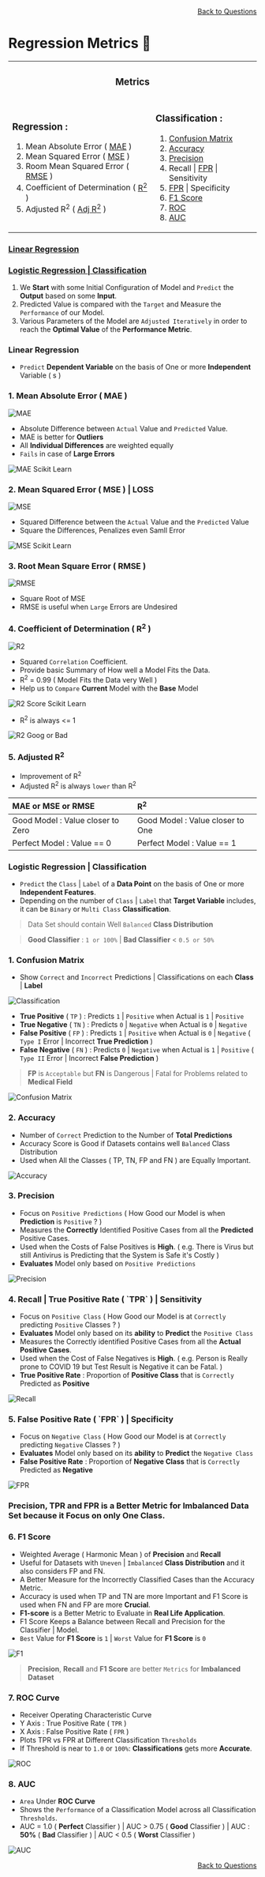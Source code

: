 <p align='right'><a align="right" href="https://github.com/KIRANKUMAR7296/Library/blob/main/Interview.md">Back to Questions</a></p>

# Regression Metrics 🧮

<table align=center>
  <tr><th colspan=2><h3>Metrics</h3></th></tr>
  <tr>
    <td><h3>Regression :</h3>
      <ol>
        <li>Mean Absolute Error ( <a href='#mae'>MAE</a> )</li>
        <li>Mean Squared Error ( <a href='#mse'>MSE</a> )</li>
        <li>Room Mean Squared Error ( <a href='#rmse'>RMSE</a> )</li>
        <li>Coefficient of Determination ( <a href='#r2'>R<sup>2</sup></a> )</li>
        <li>Adjusted R<sup>2</sup> ( <a href='#ar2'>Adj R<sup>2</sup></a> )</li>
      </ol>
    </td>
    <td><h3>Classification :</h3>
       <ol>
        <li><a href='#cm'>Confusion Matrix</a></li>
        <li><a href='#acc'>Accuracy</a></li>
        <li><a href='#pre'>Precision</a></li>
        <li>Recall | <a href='#tpr'>FPR</a> | Sensitivity</li>
        <li><a href='#fpr'>FPR</a> | Specificity</li>
        <li><a href='#f1'>F1 Score</a></li>
        <li><a href='#roc'>ROC</a></li>
        <li><a href='#auc'>AUC</a></li>
      </ol>
    </td>
  </tr>
</table>

<a href="#linear"> <h3> Linear Regression </h3> </a> 

<a href="#logistic"> <h3> Logistic Regression | Classification </h3> </a>

1. We **Start** with some Initial Configuration of Model and `Predict` the **Output** based on some **Input**.
2. Predicted Value is compared with the `Target` and Measure the `Performance` of our Model.
3. Various Parameters of the Model are `Adjusted Iteratively` in order to reach the **Optimal Value** of the **Performance Metric**.

<h3 name="linear">Linear Regression</h3>

- `Predict` **Dependent Variable** on the basis of One or more **Independent** Variable ( s )

<h3 name='mae'>1. Mean Absolute Error ( MAE ) </h3>

![MAE](Image/MAE.png)

- Absolute Difference between `Actual` Value and `Predicted` Value.
- MAE is better for **Outliers** 
- All **Individual Differences** are weighted equally
- `Fails` in case of **Large Errors**

![MAE Scikit Learn](Image/MAESK.png)

<h3 name='mse'>2. Mean Squared Error ( MSE ) | LOSS</h3>

![MSE](Image/MSE.jpg)

- Squared Difference between the `Actual` Value and the `Predicted` Value
- Square the Differences, Penalizes even Samll Error

![MSE Scikit Learn](Image/MSESK.png)

<h3 name='rmse'>3. Root Mean Square Error ( RMSE )</h3>

![RMSE](Image/RMSE.png)

- Square Root of MSE
- RMSE is useful when `Large` Errors are Undesired

<h3 name='r2'>4. Coefficient of Determination ( R<sup>2</sup> )</h3>

![R2](Image/R2.png)

- Squared `Correlation` Coefficient.
- Provide basic Summary of How well a Model Fits the Data.
- R<sup>2</sup> = 0.99 ( Model Fits the Data very Well )
- Help us to `Compare` **Current** Model with the **Base** Model

![R2 Score Scikit Learn](Image/R2Score.png)

- R<sup>2</sup> is always <= 1 

![R2 Goog or Bad](Image/R2Good.png)

<h3 name='ar2'>5. Adjusted R<sup>2</sup></h3>

- Improvement of R<sup>2</sup>
- Adjusted R<sup>2</sup> is always `lower` than R<sup>2</sup>

| MAE or MSE or RMSE | R<sup>2</sup> |
| :--- | :--- |
| Good Model : Value closer to Zero | Good Model : Value closer to One |
| Perfect Model : Value == 0 | Perfect Model : Value == 1 |

<h3 name="logistic">Logistic Regression | Classification</h3>

- `Predict` the `Class` | `Label` of a **Data Point** on the basis of One or more **Independent Features**.
- Depending on the number of `Class` | `Label` that **Target Variable** includes, it can be `Binary` or `Multi Class` **Classification**.

> Data Set should contain Well `Balanced` **Class Distribution**

> **Good Classifier** : `1 or 100%` | **Bad Classifier** < `0.5 or 50%`

<h3 name='cm'>1. Confusion Matrix</h3>

- Show `Correct` and `Incorrect` Predictions | Classifications on each **Class** | **Label**

![Classification](Image/Classification.png)

- **True Positive** ( `TP` ) : Predicts `1` | `Positive` when Actual is `1` | `Positive` 
- **True Negative** ( `TN` ) : Predicts `0` | `Negative` when Actual is `0` | `Negative` 
- **False Positive** ( `FP` ) : Predicts `1` | `Positive` when Actual is `0` | `Negative` ( `Type I` Error | Incorrect **True Prediction** )
- **False Negative** ( `FN` ) : Predicts `0` | `Negative` when Actual is `1` | `Positive` ( `Type II` Error | Incorrect **False Prediction** )

> **FP** is `Acceptable` but **FN** is Dangerous | Fatal for Problems related to **Medical Field**

![Confusion Matrix](Image/ConfusionMatrix.png)

<h3 name='acc'>2. Accuracy</h3>

- Number of `Correct` Prediction to the Number of **Total Predictions**
- Accuracy Score is Good if Datasets contains well `Balanced` Class Distribution
- Used when All the Classes ( TP, TN, FP and FN ) are Equally Important.

![Accuracy](Image/Accuracy.png)

<h3 name='pre'>3. Precision</h3>

- Focus on `Positive Predictions` ( How Good our Model is when **Prediction** is `Positive` ? )
- Measures the **Correctly** Identified Positive Cases from all the **Predicted** Positive Cases.
- Used when the Costs of False Positives is **High**. ( e.g. There is Virus but still Antivirus is Predicting that the System is Safe it's Costly )
- **Evaluates** Model only based on `Positive Predictions`

![Precision](Image/Precision.png)

<h3 name='tpr'>4. Recall | True Positive Rate ( `TPR` ) | Sensitivity</h3>

- Focus on `Positive Class` ( How Good our Model is at `Correctly` predicting `Positive` Classes ? )
- **Evaluates** Model only based on its **ability** to  **Predict** the `Positive Class`
- Measures the Correctly identified Positive Cases from all the **Actual Positive Cases**. 
- Used when the Cost of False Negatives is **High**. ( e.g. Person is Really prone to COVID 19 but Test Result is Negative it can be Fatal. )
- **True Positive Rate** : Proportion of **Positive Class** that is `Correctly` Predicted as **Positive**

![Recall](Image/Recall.png)

<h3 name='fpr'>5. False Positive Rate ( `FPR` ) | Specificity</h3>

- Focus on `Negative Class` ( How Good our Model is at `Correctly` predicting `Negative` Classes ? )
- **Evaluates** Model only based on its **ability** to  **Predict** the `Negative Class`
- **False Positive Rate** : Proportion of **Negative Class** that is `Correctly` Predicted as **Negative**

![FPR](Image/FPR.png)

### **Precision**, **TPR** and **FPR** is a Better Metric for Imbalanced Data Set because it **Focus** on only **One Class**.

<h3 name='f1'>6. F1 Score</h3>

- Weighted Average ( Harmonic Mean ) of **Precision** and **Recall**
- Useful for Datasets with `Uneven` | `Imbalanced` **Class Distribution** and it also considers FP and FN.
- A Better Measure for the Incorrectly Classified Cases than the Accuracy Metric.
- Accuracy is used when TP and TN are more Important and F1 Score is used when FN and FP are more **Crucial**.
- **F1-score** is a Better Metric to Evaluate in **Real Life Application**.
- F1 Score Keeps a Balance between Recall and Precision for the Classifier | Model.
- `Best` Value for **F1 Score** is `1` | `Worst` Value for **F1 Score** is `0`

![F1](Image/F1.png)

> **Precision**, **Recall** and **F1 Score** are better `Metrics` for **Imbalanced Dataset**

<h3 name='roc'>7. ROC Curve</h3>

- Receiver Operating Characteristic Curve
- Y Axis : True Positive Rate ( `TPR` )
- X Axis : False Positive Rate ( `FPR` )
- Plots TPR vs FPR at Different Classification `Thresholds`
- If Threshold is near to `1.0` or `100%`: **Classifications** gets more **Accurate**.

![ROC](Image/ROC.svg)

<h3 name='auc'>8. AUC</h3> 

- `Area` Under **ROC Curve**
- Shows the `Performance` of a Classification Model across all Classification `Thresholds`.
- AUC = 1.0 ( **Perfect** Classifier ) | AUC > 0.75 ( **Good** Classifier ) | AUC : **50%** ( **Bad** Classifier ) | AUC < 0.5 ( **Worst** Classifier )

![AUC](Image/AUC.png)

<p align='right'><a align="right" href="https://github.com/KIRANKUMAR7296/Library/blob/main/Interview.md">Back to Questions</a></p>
